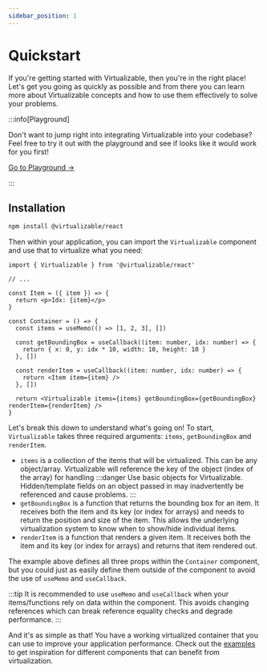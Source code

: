 ```yaml
---
sidebar_position: 1
---
```


# Quickstart

If you're getting started with Virtualizable, then you're in the right place! Let's get you going as quickly as possible and from there you can learn more about Virtualizable concepts and how to use them effectively to solve your problems.

:::info[Playground]

Don't want to jump right into integrating Virtualizable into your codebase? Feel free to try it out with the playground and see if looks like it would work for you first!

[Go to Playground →](#)

:::

## Installation

```bash
npm install @virtualizable/react
```

Then within your application, you can import the `Virtualizable` component and use that to virtualize what you need:

```tsx
import { Virtualizable } from '@virtualizable/react'

// ...

const Item = ({ item }) => {
  return <p>Idx: {item}</p>
}

const Container = () => {
  const items = useMemo(() => [1, 2, 3], [])

  const getBoundingBox = useCallback((item: number, idx: number) => {
    return { x: 0, y: idx * 10, width: 10, height: 10 }
  }, [])

  const renderItem = useCallback((item: number, idx: number) => {
    return <Item item={item} />
  }, [])

  return <Virtualizable items={items} getBoundingBox={getBoundingBox} renderItem={renderItem} />
}
```

Let's break this down to understand what's going on! To start, `Virtualizable` takes three required arguments: `items`, `getBoundingBox` and `renderItem`.

- `items` is a collection of the items that will be virtualized. This can be any object/array. Virtualizable will reference the key of the object (index of the array) for handling
  :::danger
  Use basic objects for Virtualizable. Hidden/template fields on an object passed in may inadvertently be referenced and cause problems.
  :::
- `getBoundingBox` is a function that returns the bounding box for an item. It receives both the item and its key (or index for arrays) and needs to return the position and size of the item. This allows the underlying virtualization system to know when to show/hide individual items.
- `renderItem` is a function that renders a given item. It receives both the item and its key (or index for arrays) and returns that item rendered out.

The example above defines all three props within the `Container` component, but you could just as easily define them outside of the component to avoid the use of `useMemo` and `useCallback`.

:::tip
It is recommended to use `useMemo` and `useCallback` when your items/functions rely on data within the component. This avoids changing references which can break reference equality checks and degrade performance.
:::

And it's as simple as that! You have a working virtualized container that you can use to improve your application performance. Check out the [examples](#) to get inspiration for different components that can benefit from virtualization.
